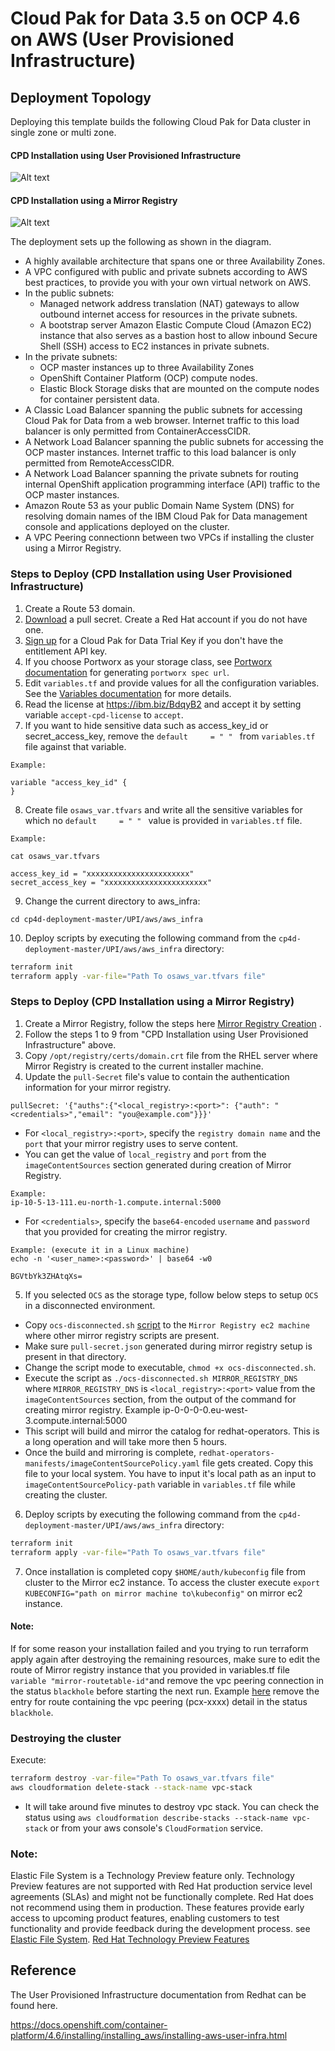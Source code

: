 
# Cloud Pak for Data 3.5 on OCP 4.6 on AWS (User Provisioned Infrastructure)

## Deployment Topology

Deploying this template builds the following Cloud Pak for Data cluster in single zone or multi zone.

#### CPD Installation using User Provisioned Infrastructure
![Alt text](images/aws-multi-zone.jpg)

#### CPD Installation using a Mirror Registry
![Alt text](images/mirror-architecture-diagram.png)

The deployment sets up the following as shown in the diagram.
 - A highly available architecture that spans one or three Availability Zones.
 - A VPC configured with public and private subnets according to AWS best practices, to provide you with your own virtual network on AWS.
 - In the public subnets:
   - Managed network address translation (NAT) gateways to allow outbound internet access for resources in the private subnets.
   - A bootstrap server Amazon Elastic Compute Cloud (Amazon EC2) instance that also serves as a bastion host to allow inbound Secure Shell (SSH) access to EC2 instances in private subnets.
 - In the private subnets:
   - OCP master instances up to three Availability Zones
   - OpenShift Container Platform (OCP) compute nodes.
   - Elastic Block Storage disks that are mounted on the compute nodes for container persistent data.
 - A Classic Load Balancer spanning the public subnets for accessing Cloud Pak for Data from a web browser. Internet traffic to this load balancer is only permitted from ContainerAccessCIDR.
 - A Network Load Balancer spanning the public subnets for accessing the OCP master instances. Internet traffic to this load balancer is only permitted from RemoteAccessCIDR.
 - A Network Load Balancer spanning the private subnets for routing internal OpenShift application programming interface (API) traffic to the OCP master instances.
 - Amazon Route 53 as your public Domain Name System (DNS) for resolving domain names of the IBM Cloud Pak for Data management console and applications deployed on the cluster.
 - A VPC Peering connectionn between two VPCs if installing the cluster using a Mirror Registry.

### Steps to Deploy (CPD Installation using User Provisioned Infrastructure)

1. Create a Route 53 domain.
2. [Download](https://cloud.redhat.com/openshift/install/pull-secret) a pull secret. Create a Red Hat account if you do not have one.
3. [Sign up](https://www.ibm.com/account/reg/us-en/signup?formid=urx-42212) for a Cloud Pak for Data Trial Key if you don't have the entitlement API key.
4. If you choose Portworx as your storage class, see [Portworx documentation](PORTWORX.md) for generating `portworx spec url`.
5. Edit `variables.tf` and provide values for all the configuration variables. See the [Variables documentation](VARIABLES.md) for more details.
6. Read the license at https://ibm.biz/BdqyB2 and accept it by setting variable `accept-cpd-license` to `accept`.
7. If you want to hide sensitive data such as access_key_id or secret_access_key, remove the `default     = " " ` from `variables.tf` file against that variable.
```
Example:

variable "access_key_id" {
}
```
8. Create file `osaws_var.tfvars` and write all the sensitive variables for which no `default     = " " ` value is provided in `variables.tf` file.
```
Example:

cat osaws_var.tfvars

access_key_id = "xxxxxxxxxxxxxxxxxxxxxxx"
secret_access_key = "xxxxxxxxxxxxxxxxxxxxxxx"
```
9. Change the current directory to aws_infra:
```
cd cp4d-deployment-master/UPI/aws/aws_infra
```
10. Deploy scripts by executing the following command from the `cp4d-deployment-master/UPI/aws/aws_infra` directory:
```bash
terraform init
terraform apply -var-file="Path To osaws_var.tfvars file"
```

### Steps to Deploy (CPD Installation using a Mirror Registry)

1. Create a Mirror Registry, follow the steps here [Mirror Registry Creation](../mirror-registry) .
2. Follow the steps 1 to 9 from "CPD Installation using User Provisioned Infrastructure" above.
3. Copy `/opt/registry/certs/domain.crt` file from the RHEL server where Mirror Registry is created to the current installer machine.
4. Update the `pull-Secret` file's value to contain the authentication information for your mirror registry. 
```
pullSecret: '{"auths":{"<local_registry>:<port>": {"auth": "<credentials>","email": "you@example.com"}}}'
```
* For `<local_registry>:<port>`, specify the `registry domain name` and the `port` that your mirror registry uses to serve content. 
* You can get the value of `local_registry` and `port` from the `imageContentSources` section generated during creation of Mirror Registry.
```
Example:
ip-10-5-13-111.eu-north-1.compute.internal:5000
```
* For `<credentials>`, specify the `base64-encoded` `username` and `password` that you provided for creating the mirror registry.
 ```
 Example: (execute it in a Linux machine)
 echo -n '<user_name>:<password>' | base64 -w0 
 
 BGVtbYk3ZHAtqXs=
 ```
 5. If you selected `OCS` as the storage type, follow below steps to setup `OCS` in a disconnected environment.
   * Copy `ocs-disconnected.sh` [script](../mirror-registry) to the `Mirror Registry ec2 machine` where other mirror registry 
   scripts are present.
   * Make sure `pull-secret.json` generated during mirror registry setup is present in that directory.
   * Change the script mode to executable, `chmod +x ocs-disconnected.sh`.
   * Execute the script as `./ocs-disconnected.sh MIRROR_REGISTRY_DNS` where `MIRROR_REGISTRY_DNS` is `<local_registry>:<port>` value from the `imageContentSources` section, from the output of the command for creating mirror registry. 
   Example ip-0-0-0-0.eu-west-3.compute.internal:5000
   * This script will build and mirror the catalog for redhat-operators. This is a long operation and will take more then 5 hours.
   * Once the build and mirroring is complete, `redhat-operators-manifests/imageContentSourcePolicy.yaml` file gets created. Copy this file to your local
   system. You have to input it's local path as an input to `imageContentSourcePolicy-path` variable in `variables.tf` file while
   creating the cluster.
 6. Deploy scripts by executing the following command from the `cp4d-deployment-master/UPI/aws/aws_infra` directory:
```bash
terraform init
terraform apply -var-file="Path To osaws_var.tfvars file"
```
 7. Once installation is completed copy `$HOME/auth/kubeconfig` file from  cluster to the Mirror ec2 instance. To access the
 cluster execute `export KUBECONFIG="path on mirror machine to\kubeconfig"` on mirror ec2 instance. 
#### Note:
If for some reason your installation failed and you trying to run terraform apply again after destroying the remaining resources, make sure to edit the route of Mirror registry instance that you provided in variables.tf file `variable "mirror-routetable-id"`and remove the vpc peering connection in the status `blackhole` before starting the next run. Example [here](images/vpc-peering.png) remove the entry for route containing the vpc peering (pcx-xxxx) detail in the status `blackhole`.
### Destroying the cluster
Execute:
  ```bash
  terraform destroy -var-file="Path To osaws_var.tfvars file"
  aws cloudformation delete-stack --stack-name vpc-stack
  ``` 
* It will take around five minutes to destroy vpc stack. You can check the status using `aws cloudformation describe-stacks --stack-name vpc-stack` or from your aws console's `CloudFormation` service.

### Note:
Elastic File System is a Technology Preview feature only. Technology Preview features are not supported with Red Hat production service level agreements (SLAs) and might not be functionally complete. Red Hat does not recommend using them in production. These features provide early access to upcoming product features, enabling customers to test functionality and provide feedback during the development process.
see [Elastic File System](https://docs.openshift.com/container-platform/4.3/storage/persistent_storage/persistent-storage-efs.html).
[Red Hat Technology Preview Features](https://access.redhat.com/support/offerings/techpreview/)

## Reference 

The User Provisioned Infrastructure documentation from Redhat can be found here. 

https://docs.openshift.com/container-platform/4.6/installing/installing_aws/installing-aws-user-infra.html
